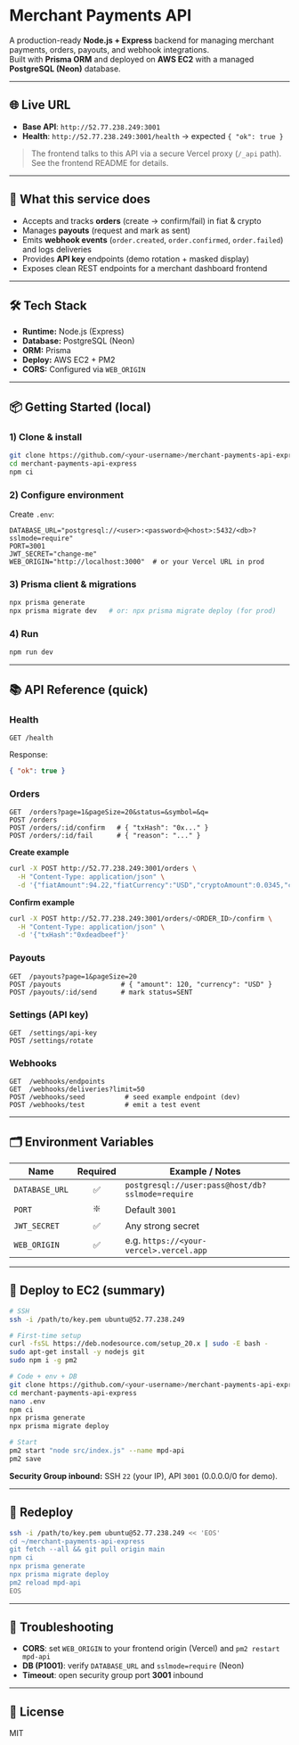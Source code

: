 # Merchant Payments API

A production-ready **Node.js + Express** backend for managing merchant payments, orders, payouts, and webhook integrations.  
Built with **Prisma ORM** and deployed on **AWS EC2** with a managed **PostgreSQL (Neon)** database.

---

## 🌐 Live URL
- **Base API**: `http://52.77.238.249:3001`
- **Health**: `http://52.77.238.249:3001/health` → expected `{ "ok": true }`

> The frontend talks to this API via a secure Vercel proxy (`/_api` path). See the frontend README for details.

---

## 🚀 What this service does
- Accepts and tracks **orders** (create → confirm/fail) in fiat & crypto
- Manages **payouts** (request and mark as sent)
- Emits **webhook events** (`order.created`, `order.confirmed`, `order.failed`) and logs deliveries
- Provides **API key** endpoints (demo rotation + masked display)
- Exposes clean REST endpoints for a merchant dashboard frontend

---

## 🛠 Tech Stack
- **Runtime:** Node.js (Express)
- **Database:** PostgreSQL (Neon)
- **ORM:** Prisma
- **Deploy:** AWS EC2 + PM2
- **CORS:** Configured via `WEB_ORIGIN`

---

## 📦 Getting Started (local)

### 1) Clone & install
```bash
git clone https://github.com/<your-username>/merchant-payments-api-express.git
cd merchant-payments-api-express
npm ci
```

### 2) Configure environment
Create `.env`:
```env
DATABASE_URL="postgresql://<user>:<password>@<host>:5432/<db>?sslmode=require"
PORT=3001
JWT_SECRET="change-me"
WEB_ORIGIN="http://localhost:3000"  # or your Vercel URL in prod
```

### 3) Prisma client & migrations
```bash
npx prisma generate
npx prisma migrate dev   # or: npx prisma migrate deploy (for prod)
```

### 4) Run
```bash
npm run dev
```

---

## 📚 API Reference (quick)

### Health
```http
GET /health
```
Response:
```json
{ "ok": true }
```

### Orders
```http
GET  /orders?page=1&pageSize=20&status=&symbol=&q=
POST /orders
POST /orders/:id/confirm   # { "txHash": "0x..." }
POST /orders/:id/fail      # { "reason": "..." }
```

**Create example**
```bash
curl -X POST http://52.77.238.249:3001/orders \
  -H "Content-Type: application/json" \
  -d '{"fiatAmount":94.22,"fiatCurrency":"USD","cryptoAmount":0.0345,"cryptoSymbol":"ETH","address":"0xabc","network":"sepolia"}'
```

**Confirm example**
```bash
curl -X POST http://52.77.238.249:3001/orders/<ORDER_ID>/confirm \
  -H "Content-Type: application/json" \
  -d '{"txHash":"0xdeadbeef"}'
```

### Payouts
```http
GET  /payouts?page=1&pageSize=20
POST /payouts               # { "amount": 120, "currency": "USD" }
POST /payouts/:id/send      # mark status=SENT
```

### Settings (API key)
```http
GET  /settings/api-key
POST /settings/rotate
```

### Webhooks
```http
GET  /webhooks/endpoints
GET  /webhooks/deliveries?limit=50
POST /webhooks/seed          # seed example endpoint (dev)
POST /webhooks/test          # emit a test event
```

---

## 🗂 Environment Variables

| Name          | Required | Example / Notes                                    |
|---------------|:--------:|----------------------------------------------------|
| `DATABASE_URL`|    ✅    | `postgresql://user:pass@host/db?sslmode=require`   |
| `PORT`        |    ❇️    | Default `3001`                                     |
| `JWT_SECRET`  |    ✅    | Any strong secret                                  |
| `WEB_ORIGIN`  |    ✅    | e.g. `https://<your-vercel>.vercel.app`            |

---

## 🚀 Deploy to EC2 (summary)

```bash
# SSH
ssh -i /path/to/key.pem ubuntu@52.77.238.249

# First-time setup
curl -fsSL https://deb.nodesource.com/setup_20.x | sudo -E bash -
sudo apt-get install -y nodejs git
sudo npm i -g pm2

# Code + env + DB
git clone https://github.com/<your-username>/merchant-payments-api-express.git
cd merchant-payments-api-express
nano .env
npm ci
npx prisma generate
npx prisma migrate deploy

# Start
pm2 start "node src/index.js" --name mpd-api
pm2 save
```

**Security Group inbound:** SSH `22` (your IP), API `3001` (0.0.0.0/0 for demo).

---

## 🔁 Redeploy
```bash
ssh -i /path/to/key.pem ubuntu@52.77.238.249 << 'EOS'
cd ~/merchant-payments-api-express
git fetch --all && git pull origin main
npm ci
npx prisma generate
npx prisma migrate deploy
pm2 reload mpd-api
EOS
```

---

## 🧰 Troubleshooting
- **CORS**: set `WEB_ORIGIN` to your frontend origin (Vercel) and `pm2 restart mpd-api`  
- **DB (P1001)**: verify `DATABASE_URL` and `sslmode=require` (Neon)  
- **Timeout**: open security group port **3001** inbound

---

## 📜 License
MIT
